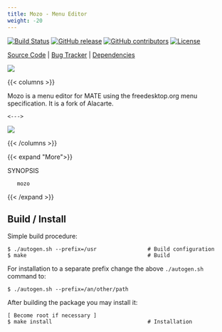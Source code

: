 ```yaml
---
title: Mozo - Menu Editor
weight: -20
---
```


<span class="badge-placeholder">[![Build Status](https://travis-ci.org/mate-desktop/mozo.svg?branch=master)](https://travis-ci.org/github/mate-desktop/mate-desktop)</span>
<span class="badge-placeholder">[![GitHub release](https://img.shields.io/github/v/release/mate-desktop/mozo)](https://github.com/mate-desktop/mate-desktop/releases/latest)</span>
<span class="badge-placeholder">[![GitHub contributors](https://img.shields.io/github/contributors/mate-desktop/mozo)](https://github.com/mate-desktop/mozo/graphs/contributors)</span>
<span class="badge-placeholder">[![License](https://img.shields.io/github/license/mate-desktop/mozo)](https://github.com/mate-desktop/mozo/blob/main/LICENSE)</span>

[Source Code](https://github.com/mate-desktop/mozo) | [Bug Tracker](https://github.com/mate-desktop/mozo/issues) | [Dependencies](https://github.com/mate-desktop/mozo/blob/master/.build.yml)

![](https://raw.githubusercontent.com/mate-desktop/mozo/master/data/icons/hicolor_apps_48x48_mozo.png)

{{< columns >}}

Mozo is a menu editor for MATE using the freedesktop.org menu specification. It is a
fork of Alacarte.

    <--->

[![](../images/mozo-window.png)](../images/mozo-window.png)

{{< /columns >}}

{{< expand "More">}}

SYNOPSIS

       mozo

{{< /expand >}}

## Build / Install

Simple build procedure:

```
$ ./autogen.sh --prefix=/usr                # Build configuration
$ make                                      # Build
```
For installation to a separate prefix change the above `./autogen.sh` command to:

```
$ ./autogen.sh --prefix=/an/other/path
```

After building the package you may install it:

```
[ Become root if necessary ]
$ make install                              # Installation
```

